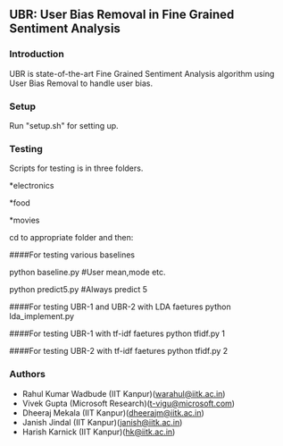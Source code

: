 ## UBR: User Bias Removal in Fine Grained Sentiment Analysis


### Introduction

UBR is state-of-the-art Fine Grained Sentiment Analysis algorithm using User Bias Removal to handle user bias.

### Setup

Run "setup.sh" for setting up.

### Testing

Scripts for testing is in three folders.

*electronics

*food

*movies

cd to appropriate folder and then:

####For testing various baselines

python baseline.py #User mean,mode etc.

python predict5.py #Always predict 5

####For testing UBR-1 and UBR-2 with LDA faetures
python lda_implement.py

####For testing UBR-1 with tf-idf faetures
python tfidf.py 1

####For testing UBR-2 with tf-idf faetures
python tfidf.py 2

### Authors

- Rahul Kumar Wadbude (IIT Kanpur)(warahul@iitk.ac.in)
- Vivek Gupta (Microsoft Research)(t-vigu@microsoft.com)
- Dheeraj Mekala (IIT Kanpur)(dheerajm@iitk.ac.in)
- Janish Jindal (IIT Kanpur)(janish@iitk.ac.in)
- Harish Karnick (IIT Kanpur)(hk@iitk.ac.in)
